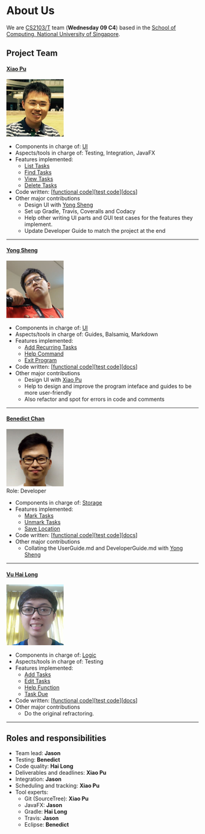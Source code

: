 # About Us

We are [CS2103/T](http://www.comp.nus.edu.sg/~cs2103/AY1617S1/) team (**Wednesday 09 C4**) based in the [School of Computing, National University of Singapore](http://www.comp.nus.edu.sg).

## Project Team

#### [Xiao Pu](https://github.com/xpdavid) <br>
<img src="images/pic_xiaopu.jpg" width="150"><br>

- Components in charge of: [UI](https://github.com/CS2103AUG2016-W09-C4/main/blob/master/docs/DeveloperGuide.md#ui-component)
- Aspects/tools in charge of: Testing, Integration, JavaFX
- Features implemented:
	- [List Tasks](https://github.com/CS2103AUG2016-W09-C4/main/blob/master/docs/UserGuide.md#listing-tasks-in-a-certain-category--list)
	- [Find Tasks](https://github.com/CS2103AUG2016-W09-C4/main/blob/master/docs/UserGuide.md#finding-all-tasks-containing-any-keyword-in-their-name--find)
	- [View Tasks](https://github.com/CS2103AUG2016-W09-C4/main/blob/master/docs/UserGuide.md#view-a-task--view)
	- [Delete Tasks](https://github.com/CS2103AUG2016-W09-C4/main/blob/master/docs/UserGuide.md#deleting-a-task--delete)
- Code written: [[functional code](https://github.com/CS2103AUG2016-W09-C4/main/blob/master/collated/main/A0147978E.md)][[test code](https://github.com/CS2103AUG2016-W09-C4/main/blob/master/collated/test/A0147978E.md)][[docs](https://github.com/CS2103AUG2016-W09-C4/main/blob/master/collated/docs/A0147978E.md)]
- Other major contributions
	- Design UI with [Yong Sheng](https://github.com/JasonScourge)
	- Set up Gradle, Travis, Coveralls and Codacy
	- Help other writing UI parts and GUI test cases for the features they implement.
	- Update Developer Guide to match the project at the end


-----

#### [Yong Sheng](https://github.com/JasonScourge)
<img src="images/pic_jason.jpg" width="150"><br>
- Components in charge of: [UI](https://github.com/CS2103AUG2016-W09-C4/main/blob/master/docs/DeveloperGuide.md#ui-component)
- Aspects/tools in charge of: Guides, Balsamiq, Markdown
- Features implemented:
	- [Add Recurring Tasks](https://github.com/CS2103AUG2016-W09-C4/main/blob/master/docs/UserGuide.md#adding-a-task--add)
	- [Help Command](https://github.com/CS2103AUG2016-W09-C4/main/blob/master/docs/UserGuide.md#viewing-help--help)
	- [Exit Program](https://github.com/CS2103AUG2016-W09-C4/main/blob/master/docs/UserGuide.md#exiting-the-program--exit)
- Code written: [[functional code](https://github.com/CS2103AUG2016-W09-C4/main/blob/master/collated/main/A0139401N.md)][[test code](https://github.com/CS2103AUG2016-W09-C4/main/blob/master/collated/test/A0139401N.md)][[docs](https://github.com/CS2103AUG2016-W09-C4/main/blob/master/collated/docs/A0139401N.md)]
- Other major contributions
	- Design UI with [Xiao Pu](https://github.com/xpdavid)
	- Help to design and improve the program inteface and guides to be more user-friendly
	- Also refactor and spot for errors in code and comments

-----

#### [Benedict Chan](https://github.com/Bendistocratic)
<img src="images/pic_benedict.jpg" width="150"><br>
Role: Developer <br>
- Components in charge of: [Storage](https://github.com/CS2103AUG2016-W09-C4/main/blob/master/docs/DeveloperGuide.md#storage-component)
- Features implemented: 
	- [Mark Tasks](https://github.com/CS2103AUG2016-W09-C4/main/blob/master/docs/UserGuide.md#mark-task-as-done--mark)
	- [Unmark Tasks](https://github.com/CS2103AUG2016-W09-C4/main/blob/master/docs/UserGuide.md#unmark-task-as-done--unmark)
	- [Save Location](https://github.com/CS2103AUG2016-W09-C4/main/blob/master/docs/UserGuide.md#changing-your-save-location--saveto)
- Code written: [[functional code](https://github.com/CS2103AUG2016-W09-C4/main/blob/master/collated/main/A0139168W.md)][[test code](https://github.com/CS2103AUG2016-W09-C4/main/blob/master/collated/test/A0139168W.md)][[docs](https://github.com/CS2103AUG2016-W09-C4/main/blob/master/collated/docs/A0139168W.md)]
- Other major contributions
	- Collating the UserGuide.md and DeveloperGuide.md with [Yong Sheng](https://github.com/JasonScourge)

-----

#### [Vu Hai Long](https://github.com/haiilong)
<img src="images/pic_hailong.jpg" width="150"><br>
- Components in charge of: [Logic](https://github.com/CS2103AUG2016-W09-C4/main/blob/master/docs/DeveloperGuide.md#logic-component)
- Aspects/tools in charge of: Testing
- Features implemented:
	- [Add Tasks](https://github.com/CS2103AUG2016-W09-C4/main/blob/master/docs/UserGuide.md#adding-a-task--add)
	- [Edit Tasks](https://github.com/CS2103AUG2016-W09-C4/main/blob/master/docs/UserGuide.md#editing-a-task--edit)
	- [Help Function](https://github.com/CS2103AUG2016-W09-C4/main/blob/master/docs/UserGuide.md#viewing-help--help)
	- [Task Due](https://github.com/CS2103AUG2016-W09-C4/main/blob/master/docs/UserGuide.md#find-all-tasks-due--taskdue)
- Code written: [[functional code](https://github.com/CS2103AUG2016-W09-C4/main/blob/master/collated/main/A0140905M.md)][[test code](https://github.com/CS2103AUG2016-W09-C4/main/blob/master/collated/test/A0140905M.md)][[docs](https://github.com/CS2103AUG2016-W09-C4/main/blob/master/collated/docs/A0140905M.md)]
- Other major contributions
	- Do the original refractoring.


-----

## Roles and responsibilities

- Team lead: **Jason**
- Testing: **Benedict**
- Code quality: **Hai Long**
- Deliverables and deadlines: **Xiao Pu**
- Integration: **Jason**
- Scheduling and tracking: **Xiao Pu**
- Tool experts:
	- Git (SourceTree): **Xiao Pu**
	- JavaFX: **Jason**
	- Gradle: **Hai Long**
	- Travis: **Jason**
	- Eclipse: **Benedict**
